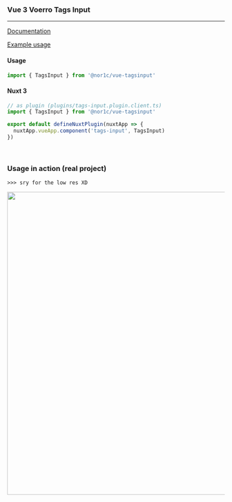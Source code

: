 ### Vue 3 Voerro Tags Input
<hr>

[Documentation](https://github.com/voerro/vue-tagsinput/blob/master/README.md)

[Example usage](https://github.com/nor1c/vue-tagsinput/blob/main/test/src/App.vue)

#### Usage
```ts
import { TagsInput } from '@nor1c/vue-tagsinput'
```

#### Nuxt 3
```ts
// as plugin (plugins/tags-input.plugin.client.ts)
import { TagsInput } from '@nor1c/vue-tagsinput'

export default defineNuxtPlugin(nuxtApp => {
  nuxtApp.vueApp.component('tags-input', TagsInput)
})
```
<br>

### Usage in action (real project)

`>>> sry for the low res XD`

<img src="https://user-images.githubusercontent.com/7555972/182762641-162c2d93-05d3-4e8e-9995-3ec74e47f75d.gif" width="700" />

